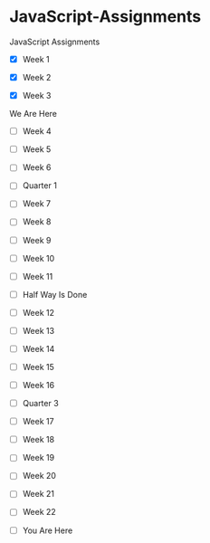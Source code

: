 # JavaScript-Assignments
JavaScript Assignments

- [x] Week 1

- [x] Week 2

- [x] Week 3

We Are Here
- [ ] Week 4

- [ ] Week 5

- [ ] Week 6

- [ ] Quarter 1 

- [ ] Week 7

- [ ] Week 8

- [ ] Week 9

- [ ] Week 10

- [ ] Week 11

- [ ] Half Way Is Done

- [ ] Week 12

- [ ] Week 13

- [ ] Week 14

- [ ] Week 15

- [ ] Week 16

- [ ] Quarter 3

- [ ] Week 17

- [ ] Week 18

- [ ] Week 19

- [ ] Week 20

- [ ] Week 21

- [ ] Week 22

- [ ] You Are Here

